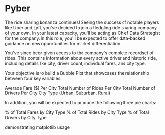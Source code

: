 # Pyber
The ride sharing bonanza continues! Seeing the success of notable players like Uber and Lyft, you've decided to join a fledgling ride sharing company of your own. In your latest capacity, you'll be acting as Chief Data Strategist for the company. In this role, you'll be expected to offer data-backed guidance on new opportunities for market differentiation.

You've since been given access to the company's complete recordset of rides. This contains information about every active driver and historic ride, including details like city, driver count, individual fares, and city type.

Your objective is to build a Bubble Plot that showcases the relationship between four key variables:


Average Fare ($) Per City
Total Number of Rides Per City
Total Number of Drivers Per City
City Type (Urban, Suburban, Rural)


In addition, you will be expected to produce the following three pie charts:


% of Total Fares by City Type
% of Total Rides by City Type
% of Total Drivers by City Type

demonstrating matplotlib usage
